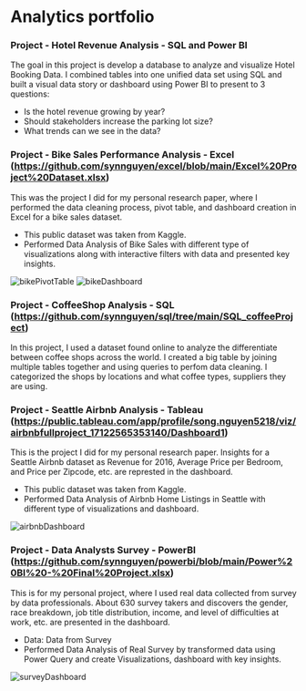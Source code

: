 # Analytics portfolio

### Project - Hotel Revenue Analysis - SQL and Power BI

The goal in this project is develop a database to analyze and visualize Hotel Booking Data. I combined tables into one unified data set using SQL and built a visual data story or dashboard using Power BI to present to 3 questions:

* Is the hotel revenue growing by year?
* Should stakeholders increase the parking lot size?
* What trends can we see in the data?



### Project - Bike Sales Performance Analysis - Excel (https://github.com/synnguyen/excel/blob/main/Excel%20Project%20Dataset.xlsx)

This was the project I did for my personal research paper, where I performed the data cleaning process, pivot table, and dashboard creation in Excel for a bike sales dataset.

* This public dataset was taken from Kaggle.
* Performed Data Analysis of Bike Sales with different type of visualizations along with interactive filters with data and presented key insights.

![bikePivotTable](https://github.com/synnguyen/portfolio/assets/168029185/de86d049-6b13-4c82-96c2-7d2952a02e31)
![bikeDashboard](https://github.com/synnguyen/portfolio/assets/168029185/c6b50375-fa2a-4e9a-a85f-6fd0f7f79f2d)


### Project - CoffeeShop Analysis - SQL (https://github.com/synnguyen/sql/tree/main/SQL_coffeeProject)

In this project, I used a dataset found online to analyze the differentiate between coffee shops across the world. I created a big table by joining multiple tables together and using queries to perfom data cleaning. I categorized the shops by locations and what coffee types, suppliers they are using.  


### Project - Seattle Airbnb Analysis - Tableau (https://public.tableau.com/app/profile/song.nguyen5218/viz/airbnbfullproject_17122565353140/Dashboard1)

This is the project I did for my personal research paper. Insights for a Seattle Airbnb dataset as Revenue for 2016, Average Price per Bedroom, and Price per Zipcode, etc. are represted in the dashboard.

* This public dataset was taken from Kaggle.
* Performed Data Analysis of Airbnb Home Listings in Seattle with different type of visualizations and dashboard.

![airbnbDashboard](https://github.com/synnguyen/portfolio/assets/168029185/fece8638-a6ba-4667-94cf-e958253a0f3b)


### Project - Data Analysts Survey - PowerBI (https://github.com/synnguyen/powerbi/blob/main/Power%20BI%20-%20Final%20Project.xlsx)

This is for my personal project, where I used real data collected from survey by data professionals. About 630 survey takers and discovers the gender, race breakdown, job title distribution, income, and level of difficulties at work, etc. are presented in the dashboard.

* Data: Data from Survey
* Performed Data Analysis of Real Survey by transformed data using Power Query and create Visualizations, dashboard with key insights.

![surveyDashboard](https://github.com/synnguyen/portfolio/assets/168029185/ec0fabbf-6090-4509-bc7e-6f1765a4091a)


